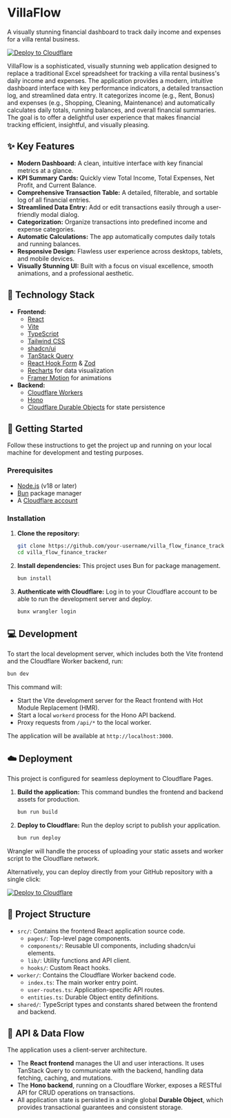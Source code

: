 # VillaFlow

A visually stunning financial dashboard to track daily income and expenses for a villa rental business.

[![Deploy to Cloudflare](https://deploy.workers.cloudflare.com/button)](https://deploy.workers.cloudflare.com/?url=https://github.com/morphmind/PortaLevissi)

VillaFlow is a sophisticated, visually stunning web application designed to replace a traditional Excel spreadsheet for tracking a villa rental business's daily income and expenses. The application provides a modern, intuitive dashboard interface with key performance indicators, a detailed transaction log, and streamlined data entry. It categorizes income (e.g., Rent, Bonus) and expenses (e.g., Shopping, Cleaning, Maintenance) and automatically calculates daily totals, running balances, and overall financial summaries. The goal is to offer a delightful user experience that makes financial tracking efficient, insightful, and visually pleasing.

## ✨ Key Features

-   **Modern Dashboard:** A clean, intuitive interface with key financial metrics at a glance.
-   **KPI Summary Cards:** Quickly view Total Income, Total Expenses, Net Profit, and Current Balance.
-   **Comprehensive Transaction Table:** A detailed, filterable, and sortable log of all financial entries.
-   **Streamlined Data Entry:** Add or edit transactions easily through a user-friendly modal dialog.
-   **Categorization:** Organize transactions into predefined income and expense categories.
-   **Automatic Calculations:** The app automatically computes daily totals and running balances.
-   **Responsive Design:** Flawless user experience across desktops, tablets, and mobile devices.
-   **Visually Stunning UI:** Built with a focus on visual excellence, smooth animations, and a professional aesthetic.

## 🚀 Technology Stack

-   **Frontend:**
    -   [React](https://reactjs.org/)
    -   [Vite](https://vitejs.dev/)
    -   [TypeScript](https://www.typescriptlang.org/)
    -   [Tailwind CSS](https://tailwindcss.com/)
    -   [shadcn/ui](https://ui.shadcn.com/)
    -   [TanStack Query](https://tanstack.com/query/latest)
    -   [React Hook Form](https://react-hook-form.com/) & [Zod](https://zod.dev/)
    -   [Recharts](https://recharts.org/) for data visualization
    -   [Framer Motion](https://www.framer.com/motion/) for animations
-   **Backend:**
    -   [Cloudflare Workers](https://workers.cloudflare.com/)
    -   [Hono](https://hono.dev/)
    -   [Cloudflare Durable Objects](https://developers.cloudflare.com/durable-objects/) for state persistence

## 🏁 Getting Started

Follow these instructions to get the project up and running on your local machine for development and testing purposes.

### Prerequisites

-   [Node.js](https://nodejs.org/) (v18 or later)
-   [Bun](https://bun.sh/) package manager
-   A [Cloudflare account](https://dash.cloudflare.com/sign-up)

### Installation

1.  **Clone the repository:**
    ```bash
    git clone https://github.com/your-username/villa_flow_finance_tracker.git
    cd villa_flow_finance_tracker
    ```

2.  **Install dependencies:**
    This project uses Bun for package management.
    ```bash
    bun install
    ```

3.  **Authenticate with Cloudflare:**
    Log in to your Cloudflare account to be able to run the development server and deploy.
    ```bash
    bunx wrangler login
    ```

## 💻 Development

To start the local development server, which includes both the Vite frontend and the Cloudflare Worker backend, run:

```bash
bun dev
```

This command will:
-   Start the Vite development server for the React frontend with Hot Module Replacement (HMR).
-   Start a local `workerd` process for the Hono API backend.
-   Proxy requests from `/api/*` to the local worker.

The application will be available at `http://localhost:3000`.

## ☁️ Deployment

This project is configured for seamless deployment to Cloudflare Pages.

1.  **Build the application:**
    This command bundles the frontend and backend assets for production.
    ```bash
    bun run build
    ```

2.  **Deploy to Cloudflare:**
    Run the deploy script to publish your application.
    ```bash
    bun run deploy
    ```

Wrangler will handle the process of uploading your static assets and worker script to the Cloudflare network.

Alternatively, you can deploy directly from your GitHub repository with a single click:

[![Deploy to Cloudflare](https://deploy.workers.cloudflare.com/button)](https://deploy.workers.cloudflare.com/?url=https://github.com/morphmind/PortaLevissi)

## 📂 Project Structure

-   `src/`: Contains the frontend React application source code.
    -   `pages/`: Top-level page components.
    -   `components/`: Reusable UI components, including shadcn/ui elements.
    -   `lib/`: Utility functions and API client.
    -   `hooks/`: Custom React hooks.
-   `worker/`: Contains the Cloudflare Worker backend code.
    -   `index.ts`: The main worker entry point.
    -   `user-routes.ts`: Application-specific API routes.
    -   `entities.ts`: Durable Object entity definitions.
-   `shared/`: TypeScript types and constants shared between the frontend and backend.

## 🔗 API & Data Flow

The application uses a client-server architecture.
-   The **React frontend** manages the UI and user interactions. It uses TanStack Query to communicate with the backend, handling data fetching, caching, and mutations.
-   The **Hono backend**, running on a Cloudflare Worker, exposes a RESTful API for CRUD operations on transactions.
-   All application state is persisted in a single global **Durable Object**, which provides transactional guarantees and consistent storage.